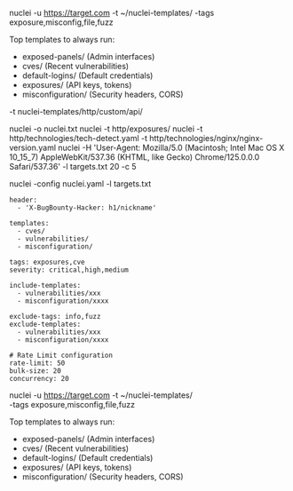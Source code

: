 nuclei -u https://target.com -t ~/nuclei-templates/  -tags exposure,misconfig,file,fuzz

Top templates to always run:
* exposed-panels/ (Admin interfaces)
* cves/ (Recent vulnerabilities)
* default-logins/ (Default credentials)
* exposures/ (API keys, tokens)
* misconfiguration/ (Security headers, CORS)



-t nuclei-templates/http/custom/api/

nuclei -o nuclei.txt
nuclei -t http/exposures/
nuclei -t http/technologies/tech-detect.yaml -t http/technologies/nginx/nginx-version.yaml
nuclei -H 'User-Agent: Mozilla/5.0 (Macintosh; Intel Mac OS X 10_15_7) AppleWebKit/537.36 (KHTML, like Gecko) Chrome/125.0.0.0 Safari/537.36' -l targets.txt
20 -c 5

nuclei -config nuclei.yaml -l targets.txt
```
header:
  - 'X-BugBounty-Hacker: h1/nickname'

templates:
  - cves/
  - vulnerabilities/
  - misconfiguration/

tags: exposures,cve
severity: critical,high,medium

include-templates:
  - vulnerabilities/xxx
  - misconfiguration/xxxx

exclude-tags: info,fuzz
exclude-templates:
  - vulnerabilities/xxx
  - misconfiguration/xxxx

# Rate Limit configuration
rate-limit: 50
bulk-size: 20
concurrency: 20
```

nuclei -u https://target.com -t ~/nuclei-templates/ \
  -tags exposure,misconfig,file,fuzz

Top templates to always run:
* exposed-panels/ (Admin interfaces)
* cves/ (Recent vulnerabilities)
* default-logins/ (Default credentials)
* exposures/ (API keys, tokens)
* misconfiguration/ (Security headers, CORS)
